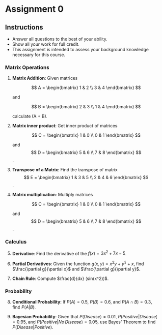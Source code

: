 # Assignment 0

## Instructions

- Answer all questions to the best of your ability.
- Show all your work for full credit.
- This assignment is intended to assess your background knowledge necessary for this course.

### Matrix Operations

1. **Matrix Addition**: Given matrices
   
   $$
   A = \begin{bmatrix} 1 & 2 \\ 3 & 4 \end{bmatrix}
   $$
   
   and 
   
   $$
   B = \begin{bmatrix} 2 & 3 \\ 1 & 4 \end{bmatrix}
   $$
   
   calculate \(A + B\).

2. **Matrix inner product**: Get inner product of matrices 
   
   $$
   C = \begin{bmatrix} 1 & 0 \\ 0 & 1 \end{bmatrix}
   $$
   
   and 
   $$
   D = \begin{bmatrix} 5 & 6 \\ 7 & 8 \end{bmatrix}
   $$.

3. **Transpose of a Matrix**: Find the transpose of matrix
   $$
   E = \begin{bmatrix} 1 & 3 & 5 \\ 2 & 4 & 6 \end{bmatrix}
   $$.

4. **Matrix multiplication**: Multiply matrices 
   
   $$
   C = \begin{bmatrix} 1 & 0 \\ 0 & 1 \end{bmatrix}
   $$
   
   and 
   $$
   D = \begin{bmatrix} 5 & 6 \\ 7 & 8 \end{bmatrix}
   $$.

### Calculus

5. **Derivative**: Find the derivative of the 
   $f(x) = 3x^2 + 7x - 5$.

6. **Partial Derivatives**: Given the function $g(x, y) = x^2 y + y^3 + x$, find $\frac{\partial g}{\partial x}$ and $\frac{\partial g}{\partial y}$.

7. **Chain Rule**: Compute $\frac{d}{dx} (sin(x^2))$.

### Probability

8. **Conditional Probability**: If $P(A) = 0.5$, $P(B) = 0.6$, and $P(A \cap B) = 0.3$, find $P(A | B)$.

9. **Bayesian Probability**: Given that $P(Disease) = 0.01$, $P(Positive | Disease) = 0.95$, and $P(Positive | No\, Disease) = 0.05$, use Bayes' Theorem to find $P(Disease | Positive)$.
